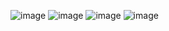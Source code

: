 
![image](https://user-images.githubusercontent.com/88171582/133949616-11f0a1e1-1d89-46d7-bef4-2ecd3ec71650.png)
![image](https://user-images.githubusercontent.com/88171582/133949632-34283b43-28c3-4ce7-bd40-d10bff3053bc.png)
![image](https://user-images.githubusercontent.com/88171582/133949647-cca99ff1-2210-43d7-a5d4-25330d510dd8.png)
![image](https://user-images.githubusercontent.com/88171582/133949654-2ff196aa-ba01-4b13-b80d-4ebe9e45c437.png)
